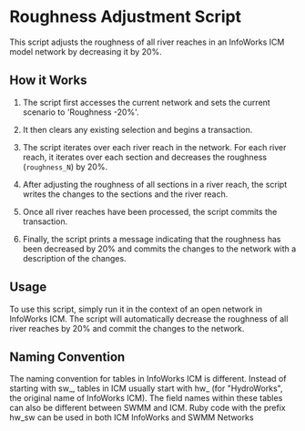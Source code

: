 # Roughness Adjustment Script

This script adjusts the roughness of all river reaches in an InfoWorks ICM model network by decreasing it by 20%.

## How it Works

1. The script first accesses the current network and sets the current scenario to 'Roughness -20%'.

2. It then clears any existing selection and begins a transaction.

3. The script iterates over each river reach in the network. For each river reach, it iterates over each section and decreases the roughness (`roughness_N`) by 20%.

4. After adjusting the roughness of all sections in a river reach, the script writes the changes to the sections and the river reach.

5. Once all river reaches have been processed, the script commits the transaction.

6. Finally, the script prints a message indicating that the roughness has been decreased by 20% and commits the changes to the network with a description of the changes.

## Usage

To use this script, simply run it in the context of an open network in InfoWorks ICM. The script will automatically decrease the roughness of all river reaches by 20% and commit the changes to the network.

## Naming Convention

The naming convention for tables in InfoWorks ICM is different. Instead of starting with sw_, tables in ICM usually start with hw_ (for "HydroWorks", the original name of InfoWorks ICM). The field names within these tables can also be different between SWMM and ICM.  Ruby code with the prefix hw_sw can be used in both ICM InfoWorks and SWMM Networks